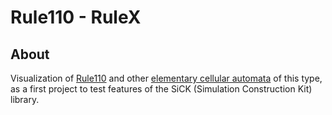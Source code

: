 # Rule110 - RuleX

## About
Visualization of [Rule110](https://en.wikipedia.org/wiki/Rule_110) and other [elementary cellular automata](https://en.wikipedia.org/wiki/Elementary_cellular_automaton) of this type, as a first project to test features of the SiCK (Simulation Construction Kit) library.